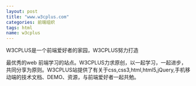 ```yaml
---
layout: post
title: "www.w3cplus.com"
categories: 前端组织
tags: html
name: w3cplus
---
```


W3CPLUS是一个前端爱好者的家园，W3CPLUS努力打造
<!--break-->
最优秀的web 前端学习的站点。W3CPLUS力求原创，以一起学习，一起进步，共同分享为原则。W3CPLUS站提供了有关于css,css3,html,html5,jQuery,手机移动端的技术文档、DEMO、资源，与前端爱好者一起共勉。

